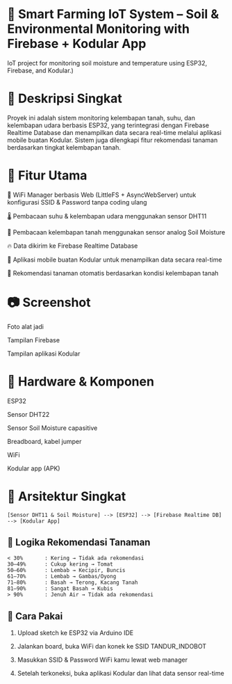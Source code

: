 # 🌱 Smart Farming IoT System – Soil & Environmental Monitoring with Firebase + Kodular App
IoT project for monitoring soil moisture and temperature using ESP32, Firebase, and Kodular.)

# 📌 Deskripsi Singkat
Proyek ini adalah sistem monitoring kelembapan tanah, suhu, dan kelembapan udara berbasis ESP32, yang terintegrasi dengan Firebase Realtime Database dan menampilkan data secara real-time melalui aplikasi mobile buatan Kodular. Sistem juga dilengkapi fitur rekomendasi tanaman berdasarkan tingkat kelembapan tanah.

# 🚀 Fitur Utama
📡 WiFi Manager berbasis Web (LittleFS + AsyncWebServer) untuk konfigurasi SSID & Password tanpa coding ulang

🌡️ Pembacaan suhu & kelembapan udara menggunakan sensor DHT11

🌾 Pembacaan kelembapan tanah menggunakan sensor analog Soil Moisture

🔥 Data dikirim ke Firebase Realtime Database

📱 Aplikasi mobile buatan Kodular untuk menampilkan data secara real-time

🌿 Rekomendasi tanaman otomatis berdasarkan kondisi kelembapan tanah

# 📷 Screenshot
Foto alat jadi

Tampilan Firebase

Tampilan aplikasi Kodular

# 🔧 Hardware & Komponen
ESP32

Sensor DHT22

Sensor Soil Moisture capasitive

Breadboard, kabel jumper

WiFi

Kodular app (APK)
# 📡 Arsitektur Singkat
```
[Sensor DHT11 & Soil Moisture] --> [ESP32] --> [Firebase Realtime DB] --> [Kodular App]
```

## 🧠 Logika Rekomendasi Tanaman
```
< 30%       : Kering → Tidak ada rekomendasi
30–49%      : Cukup kering → Tomat
50–60%      : Lembab → Kecipir, Buncis
61–70%      : Lembab → Gambas/Oyong
71–80%      : Basah → Terong, Kacang Tanah
81–90%      : Sangat Basah → Kubis
> 90%       : Jenuh Air → Tidak ada rekomendasi
```

## 🧾 Cara Pakai
1. Upload sketch ke ESP32 via Arduino IDE

2. Jalankan board, buka WiFi dan konek ke SSID TANDUR_INDOBOT

3. Masukkan SSID & Password WiFi kamu lewat web manager

4. Setelah terkoneksi, buka aplikasi Kodular dan lihat data sensor real-time
